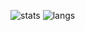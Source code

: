 ![stats](https://github-readme-stats.vercel.app/api?username=rafaelbarna&count_private=true&show_icons=true&theme=chartreuse-dark)
![langs](https://github-readme-stats.vercel.app/api/top-langs/?username=rafaelbarna&layout=compact&theme=chartreuse-dark)
